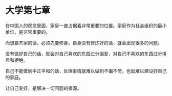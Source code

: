 # 大学第七章

在中国人的观念里面，家庭一直占据着非常重要的位置。家庭作为社会组织的最小单位，是非常重要的。

而想要齐家的话，必须先要修身。自身没有修炼好的话，就会出现很多的问题。

没有做好自己的话，就会对自己喜欢的东西过分偏爱，对自己不喜欢的东西过分排斥和拒绝。

自己不能做到中正平和的话，处理事情就难以做到不偏不倚，也就难以建设好自己的家庭。

让自己变好，是解决一切问题的根源。
